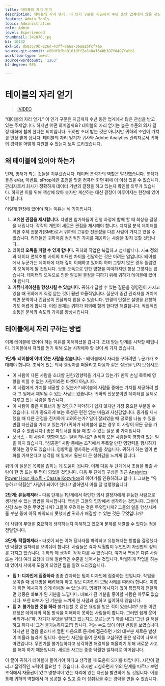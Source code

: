 ```yaml
---
title: 테이블의 자리 얻기
description: 테이블의 자리 얻기. 이 인기 구문은 지금까지 수년 동안 업계에서 많은 관심을 받고 있는 주제입니다. 하지만 어떤 의미일까요? 테이블의 자리 얻기는 높은 수준의 의사 결정 대화에 함께 한다는 의미입니다. 귀하만 초대 받는 것은 아니지만 귀하의 조언이 가치를 인정 받게 됩니다. 테이블의 자리 얻기가 귀사와 Adobe Analytics 관리자로서 귀하의 경력을 어떻게 지원할 수 있는지 보여 드리겠습니다.
feature: Admin Tools
topic: Administration
role: Admin
level: Experienced
thumbnail: 342070.jpg
kt: 10132
exl-id: d583579b-226d-43ff-8a6a-36aa2bfcf7a6
source-git-commit: e00df8fba0101dff2a8a0a1640b107f0497fabb1
workflow-type: tm+mt
source-wordcount: '1263'
ht-degree: 98%

---
```


# 테이블의 자리 얻기

>[!VIDEO](https://video.tv.adobe.com/v/342070/?quality=12&learn=on)

“테이블의 자리 얻기.” 이 인기 구문은 지금까지 수년 동안 업계에서 많은 관심을 받고 있는 주제입니다. 하지만 어떤 의미일까요? 테이블의 자리 얻기는 높은 수준의 의사 결정 대화에 함께 한다는 의미입니다. 귀하만 초대 받는 것은 아니지만 귀하의 조언이 가치를 인정 받게 됩니다. 테이블의 자리 얻기가 귀사와 Adobe Analytics 관리자로서 귀하의 경력을 어떻게 지원할 수 있는지 보여 드리겠습니다.

## 왜 테이블에 있어야 하는가

먼저, 방해가 되는 것들을 치우겠습니다. 데이터 분석가의 역할은 발전했습니다. 분석가들은 eVar, 이벤트, sProp에만 초점을 맞춘 컴퓨터 화면 뒤에 더 이상 있을 수 없습니다. 관리자로서 회사가 정확하게 데이터 기반의 결정을 하고 있는지 확인할 의무가 있습니다. 하지만 이를 위해 책상에 앉아 숫자만 계산하는 대신 결정이 이루어지는 현장에 있어야 합니다.

이렇게 현장에 있어야 하는 이유는 세 가지입니다.

1. **고유한 관점을 제시합니다.** 다양한 참가자들이 진행 과정에 함께 할 때 최상을 결정을 내립니다. 각각의 개인이 새로운 관점을 제시해야 합니다. 디지털 분석 데이터를 위한 주제 전문가(SME)로서 귀하의 고유한 전문성을 다른 사람이 가지고 있을 수 없습니다. 리더들은 귀하처럼 점진적인 가치를 제공하는 사람을 찾지 못할 것입니다.
1. **데이터 오독을 피할 수 있게 합니다.** 귀하의 작업은 복잡하고 섬세합니다. 지표 정의와 데이터 면책조항 사이의 미묘한 차이를 전달하는 것은 어려운 일입니다. 테이블에서 누군가는 데이터에 대해 깊이 이해하고 있어야 하며 그렇지 않은 경우 틀림없이 오독하게 될 것입니다. 보통 오독으로 인한 영향을 미미하지만 항상 그렇지는 않습니다. 데이터의 오독으로 인한 잘못된 결정을 피하기 위해 귀하가 테이블에 있어야 합니다.
1. **커뮤니케이션을 향상시킬 수 있습니다.** 귀하가 답할 수 있는 질문을 경영진이 가지고 있을 때 귀하에게 직접 묻는 것이 훨씬 효율적입니다. 질문이 중간 관리자를 거치게 되면 문맥이나 긴급성이 전달되지 않을 수 있습니다. 연결의 단절은 설명을 요청하기도 어렵게 합니다. 이런 문제는 귀하가 회의에 함께 한다면 해결됩니다. 직접적인 소통은 분석의 속도와 가치를 향상시킵니다.

## 테이블에서 자리 구하는 방법

이제 테이블에 있어야 하는 이유를 이해하셨을 겁니다. 초대 받는 단계를 시작할 때입니다. 테이블에서 자리를 얻기 위해 오늘 시작해야 할 것이 세 가지 있습니다.

**1단계: 테이블에 이미 있는 사람을 찾습니다. -** 테이블에서 자리를 구하려면 누군가가 초대해야 합니다. 조직에 있는 의사 결정자를 떠올리고 다음과 같은 질문을 던져 보십시오.

* 이 사람이 다른 사람을 초대할 권한/영향력을 가지고 있는가? 만약 손님 목록에 영향을 미칠 수 없는 사람이라면 타겟이 아닙니다.
* 이 사람에게 가치를 제공할 수 있는가? 테이블의 사람들 중에는 가치를 제공하려 할 때 그 일에서 제외될 수 있는 사람도 있습니다. 귀하의 전문분야인 데이터를 실제로 다루고 있는 사람을 찾습니다.
* 이 사람이 좋은 파트너가 될 것인가? 파악하기 쉽지 않지만 가장 중요한 부분일 수 있습니다. 제가 중요하게 보는 특성은 편견 없는 마음과 자신감입니다. 증거를 제시했을 때 다른 관점을 진지하게 고려하는가? 일이 잘되었을 때 공로를 나눌 수 있을 만큼 자신감을 가지고 있는가? (귀하가 테이블에 없는 경우 이 사람이 모든 공을 가져갈 수 있습니다.) 좋은 파트너를 찾을 때 할 수 있는 질문 몇 가지입니다.
* 보너스 - 이 사람이 영향력 있는 일을 하나요? 솔직히 모든 사람들이 영향력 있는 일을 하지 않습니다. “성공한” 사람 중에는 조직에서 주목할 만한 영향력을 행사하지 못하는 경우도 있습니다. 영향력을 행사하는 사람을 찾습니다. 귀하가 하는 일이 변화를 가져온다고 생각될 때 일에서 훨씬 더 큰 성취감을 느끼게 됩니다.

위의 이 질문은 목록을 좁히는 데 도움이 됩니다. 이제 다음 두 단계에서 초점을 맞출 사람이 한 명 또는 두 명이 되었을 것입니다. 다음 두 단계의 구성은 최근 [Analytics Power Hour 게스트 - Cassie Kozyrkov](https://analyticshour.io/2021/12/14/182-making-better-decisions-and-being-useful-with-cassie-kozyrkov/)의 이야기를 인용하려고 합니다. 그녀는 “유능하고 탁월한” 사람이 되어야 한다고 말하면서 이를 잘 설명했습니다.

**2단계: 유능해져라 -** 다음 단계는 1단계에서 확인한 의사 결정자에게 유능한 사람으로 생각될 수 있는 방법을 제시합니다. 핵심은 그들의 입장에서 생각하는 것입니다. 그들이 신경 쓰는 것은 무엇입니까? 그들이 우려하는 것은 무엇입니까? 그들의 일을 향상시켜 줄 부분 중에 아직 파악되지 못했지만 귀하가 해결할 수 있는 것은 무엇입니까?

이 사람이 무엇을 중요하게 생각하는지 이해하고 있으며 문제를 해결할 수 있다는 점을 전달합니다.

**3단계: 탁월해져라 -** 타겟이 되는 이해 당사자를 파악하고 유능해지는 방법을 결정했다면 탁월한 일처리를 보여줘야 합니다. 사람들은 각자 탁월함이 무엇인지 자신만의 정의를 가지고 있습니다. 귀하와 제 생각이 각각 다를 수 있습니다. 여기서 핵심은 다른 사람 또는 기타 여러 요청에 대해 일반적인 수준을 넘어서는 것입니다. 탁월하게 작업을 하는 데 있어서 저에게 도움이 되었던 팁을 알려 드리겠습니다.

* **팁 1: 디자인에 집중하라** 종종 간과하는 팁이 디자인에 집중하는 것입니다. 작업을 보여줄 때 상대방을 배려해야 하고 정보 디자인의 모범 사례를 따라야 합니다. 이렇게 하면 메시지가 쉽게 이해될 수 있습니다. 명확한 메시지가 없이 복잡하게 전달하면 청중은 바보가 된 기분을 느낍니다. 바보가 된 기분을 좋아할 사람은 아무도 없습니다. 또한 바보가 된 기분을 느끼게 한 사람과 일하고 싶어하지 않습니다.
* **팁 2: 불가능한 것을 하라** 불가능할 것 같은 요청을 받은 적이 있습니까? 보통 이런 요청은 데이터의 작동 방식을 이해하지 못하는 사람들이 합니다. 그러면 쉽게 웃어 버리거나(“하, 자기가 무엇을 말하고 있는지도 모르는군.”) 화를 내고(“그런 걸 해달하고 하다니! 그건 불가능하다고!”) 맙니다. 저는 수도 없이 이런 반응을 보였습니다. 하지만 한 걸음 물러나서 열린 마음으로 문제에 접근하면 거의 대부분 새로운 발상이 떠올라 놀라게 됩니다. 충분한 시간을 들여 문제를 고심하면 좋은 생각이 나오게 마련입니다. 무언가를 불가능하다고 생각하면 해결책을 떠올리기 위해 새로운 사고를 해야 하기 때문입니다. 새로운 사고는 종종 탁월한 일처리로 이어집니다.

이 글이 귀하가 테이블에 들어가야 하다고 생각할 때 도움이 되기를 바랍니다. 시간이 걸리고 집약적인 노력이 필요할 수 있습니다. 하지만 고심하면서 위의 단계를 따르다 보면 조직에서 자율권이 있고 영향력이 있는 자리에 있는 자신을 발견하게 될 것입니다. 이를 통해 귀하의 역할에서 더 성공할 수 있고 좀 더 성취감을 주는 경력을 만들 수 있습니다.
